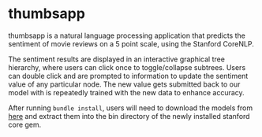 thumbsapp
=========

thumbsapp is a natural language processing application that predicts the sentiment of movie reviews on a 5 point scale, using the Stanford CoreNLP.

The sentiment results are displayed in an interactive graphical tree hierarchy, where users can click once to toggle/collapse subtrees. Users can double click and are prompted to information to update the sentiment value of any particular node. The new value gets submitted back to our model with is repeatedly trained with the new data to enhance accuracy.

After running ```bundle install```, users will need to download the models from [here](http://central.maven.org/maven2/edu/stanford/nlp/stanford-corenlp/3.5.0/stanford-corenlp-3.5.0.jar) and extract them into the bin directory of the newly installed stanford core gem.